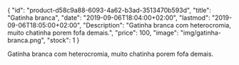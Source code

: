 {
  "id": "product-d58c9a88-6093-4a62-b3ad-3513470b593d",
  "title": "Gatinha branca",
  "date": "2019-09-06T18:04:00+02:00",
  "lastmod": "2019-09-06T18:05:00+02:00",
  "Description": "Gatinha branca com heterocromia, muito chatinha porem fofa demais.",
  "price": 100,
  "image": "img/gatinha-branca.png",
  "stock": 1
}

Gatinha branca com heterocromia, muito chatinha porem fofa demais.